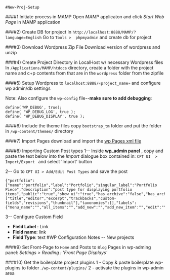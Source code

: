     #New-Proj-Setup

####1 Initiate process in MAMP
Open *MAMP* applicaton and click *Start Web Page* in MAMP application

####2) Create DB for project
In `http://localhost:8888/MAMP/?language=English` 
Go to `Tools >  phpmyadmin` and create db for project 

####3) Download Wordpress Zip File
Download version of wordpress and unzip 

####4) Create Project Directory in LocalHost w/ necessary Wordpress files
In `/Applications/MAMP/htdocs` directory, create a folder with the project name and c+p contents from that are in the `wordpress` folder from the zipfile

####5) Setup Wordpress to `localhost:8888/«project_name»` and configure wp admin/db settings 

Note: Also configure the `wp-config` file--**make sure to add debugging**:
```
define('WP_DEBUG', true);
define( 'WP_DEBUG_LOG', true );
define( 'WP_DEBUG_DISPLAY', true );
```


####6) Include the theme files
copy `bootstrap_tm` folder and put the folder in `/wp-content/themes/` directory

####7) Import Pages 
download and import the [wp Pages xml file](./bootstrap_pages.wordpress.2015-12-17.xml)

####8) Importing Custom Post types
1-- Inside **wp_admin panel** , copy and paste the text below into the *Import* dialogue box contained in: `CPT UI  >  Import/Export ` and select 'Import' button

2-- Go to `CPT UI > Add/Edit Post Types` and save the post 

```
{"portfolio":{"name":"portfolio","label":"Portfolio","singular_label":"Portfolio Piece","description":"post type for displaying portfolio items","public":"true","show_ui":"true","has_archive":"false","has_archive_string":"","exclude_from_search":"false","capability_type":"post","hierarchical":"false","rewrite":"true","rewrite_slug":"","rewrite_withfront":"true","query_var":"true","menu_position":"","show_in_menu":"true","show_in_menu_string":"","menu_icon":"","supports":["title","editor","excerpt","trackbacks","custom-fields","revisions","thumbnail"],"taxonomies":[],"labels":{"menu_name":"","all_items":"","add_new":"","add_new_item":"","edit":"","edit_item":"","new_item":"","view":"","view_item":"","search_items":"","not_found":"","not_found_in_trash":"","parent":""},"custom_supports":""}}
```

3-- Configure Custom Field
- **Field Label** : Link
- **Field name**: link
- **Field Type**: text
#WP Configuration Notes -- New projects

####9) Set Front-Page to `Home` and Posts to `Blog` Pages 
in wp-adming panel: *Settings > Reading : 'Front Page Displays'*

####10) Get the boilerplate project plugins
1 - Copy & paste boilerplate wp-plugins to folder .`/wp-content/plugins/`
2 - activate the plugins in wp-admin area


